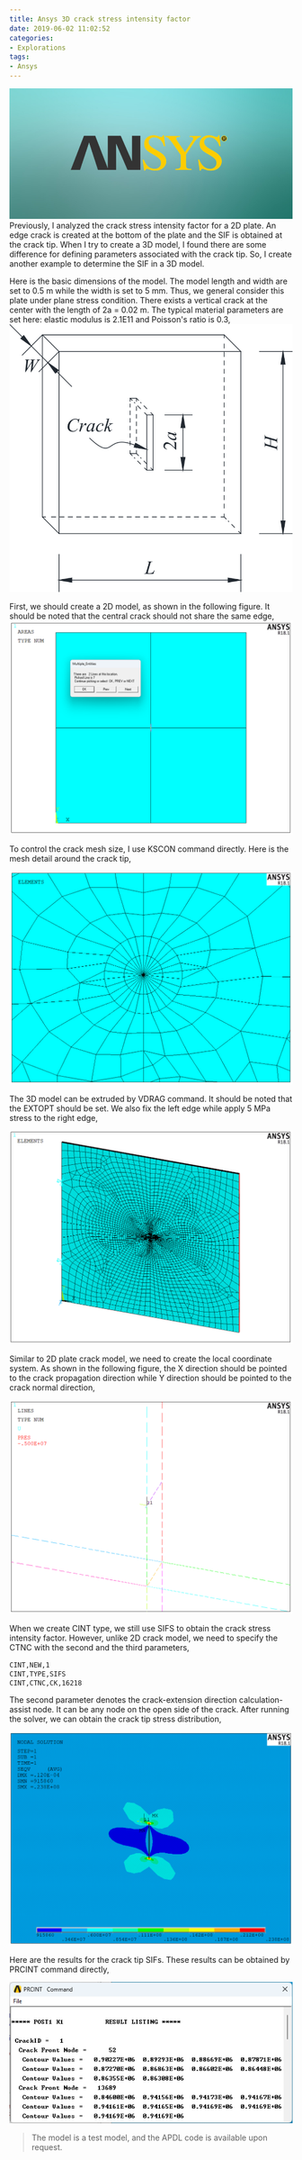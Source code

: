 ```yaml
---
title: Ansys 3D crack stress intensity factor
date: 2019-06-02 11:02:52
categories:
- Explorations
tags:
- Ansys
---
```


![ANSYS](/uploads/images/0000/ANSYS.jpg)
Previously, I analyzed the crack stress intensity factor for a 2D plate. An edge crack is created at the bottom of the plate and the SIF is obtained at the crack tip. When I try to create a 3D model, I found there are some difference for defining parameters associated with the crack tip. So, I create another example to determine the SIF in a 3D model.

<!-- more -->
Here is the basic dimensions of the model. The model length and width are set to 0.5 m while the width is set to 5 mm. Thus, we general consider this plate under plane stress condition. There exists a vertical crack at the center with the length of 2a = 0.02 m. The typical material parameters are set here: elastic modulus is 2.1E11 and Poisson's ratio is 0.3,
![Ansys 3D edge crack SIF](/uploads/images/2019/Ansys3dCrackSif1.svg)

First, we should create a 2D model, as shown in the following figure. It should be noted that the central crack should not share the same edge,
![Ansys 3D edge crack SIF](/uploads/images/2019/Ansys3dCrackSif2.png)

To control the crack mesh size, I use KSCON command directly. Here is the mesh detail around the crack tip,

![Ansys 3D edge crack SIF](/uploads/images/2019/Ansys3dCrackSif3.png)

The 3D model can be extruded by VDRAG command. It should be noted that the EXTOPT should be set. We also fix the left edge while apply 5 MPa stress to the right edge,

![Ansys 3D edge crack SIF](/uploads/images/2019/Ansys3dCrackSif4.png)

Similar to 2D plate crack model, we need to create the local coordinate system. As shown in the following figure, the X direction should be pointed to the crack propagation direction while Y direction should be pointed to the crack normal direction,

![Ansys 3D edge crack SIF](/uploads/images/2019/Ansys3dCrackSif5.png)

When we create CINT type, we still use SIFS to obtain the crack stress intensity factor. However, unlike 2D crack model, we need to specify the CTNC with the second and the third parameters,

```
CINT,NEW,1
CINT,TYPE,SIFS
CINT,CTNC,CK,16218
```

The second parameter denotes the crack-extension direction calculation-assist node. It can be any node on the open side of the crack. After running the solver, we can obtain the crack tip stress distribution,

![Ansys 3D edge crack SIF](/uploads/images/2019/Ansys3dCrackSif6.png)

Here are the results for the crack tip SIFs. These results can be obtained by PRCINT command directly,

![Ansys 3D edge crack SIF](/uploads/images/2019/Ansys3dCrackSif7.png)

> The model is a test model, and the APDL code is available upon request.
